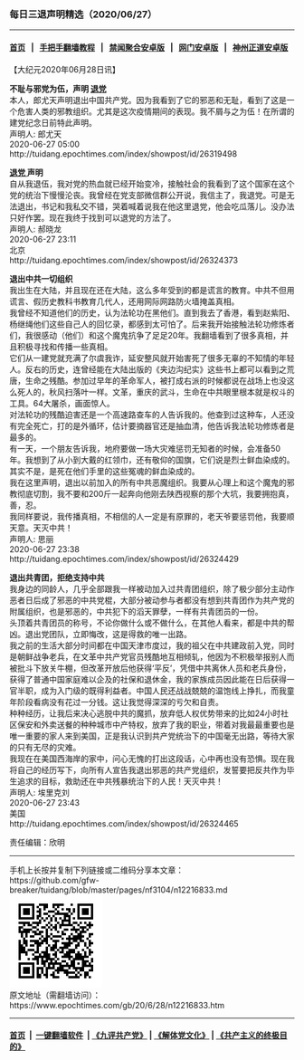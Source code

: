 ### 每日三退声明精选（2020/06/27）
------------------------

#### [首页](https://github.com/gfw-breaker/banned-news1/blob/master/README.md) &nbsp;&nbsp;|&nbsp;&nbsp; [手把手翻墙教程](https://github.com/gfw-breaker/guides/wiki) &nbsp;&nbsp;|&nbsp;&nbsp; [禁闻聚合安卓版](https://github.com/gfw-breaker/bn-android) &nbsp;&nbsp;|&nbsp;&nbsp; [网门安卓版](https://github.com/oGate2/oGate) &nbsp;&nbsp;|&nbsp;&nbsp; [神州正道安卓版](https://github.com/SzzdOgate/update) 



<div class="post_content" id="artbody" itemprop="articleBody">
 <!-- article content begin -->
 <p>
  【大纪元2020年06月28日讯】
 </p>
 <p>
  <strong>
   不耻与邪党为伍，声明
   <a href="https://www.epochtimes.com/gb/tag/%E9%80%80%E5%85%9A.html">
    退党
   </a>
  </strong>
  <br/>
  本人，郎尤天声明退出中国共产党。因为我看到了它的邪恶和无耻，看到了这是一个危害人类的邪教组织。尤其是这次疫情期间的表现。我不屑与之为伍！在所谓的建党纪念日前特此声明。
  <br/>
  声明人: 郎尤天
  <br/>
  2020-06-27 05:00
  <br/>
  http://tuidang.epochtimes.com/index/showpost/id/26319498
 </p>
 <p>
  <strong>
   <a href="https://www.epochtimes.com/gb/tag/%E9%80%80%E5%85%9A.html">
    退党
   </a>
   声明
  </strong>
  <br/>
  自从我退伍，我对党的热血就已经开始变冷，接触社会的我看到了这个国家在这个党的统治下慢慢沦丧。我曾经在党支部微信群公开说，我信主了，我退党。可是无法退出，书记和我私交不错，哭着喊着说我在他这里退党，他会吃瓜落儿。没办法只好作罢。现在我终于找到可以退党的方法了。
  <br/>
  声明人: 郝晓龙
  <br/>
  2020-06-27 23:11
  <br/>
  北京
  <br/>
  http://tuidang.epochtimes.com/index/showpost/id/26324373
 </p>
 <p>
  <strong>
   退出中共一切组织
  </strong>
  <br/>
  我出生在大陆，并且现在还在大陆，这么多年受到的都是谎言的教育。中共不但用谎言、假历史教科书教育几代人，还用网际网路防火墙掩盖真相。
  <br/>
  我曾经不知道他们的历史，认为法轮功在黑他们。直到我去了香港，看到赵紫阳、杨继绳他们这些自己人的回忆录，都感到太可怕了。后来我开始接触法轮功修炼者们，我很感动（他们）和这个魔鬼抗争了足足20年。我翻墙看到了很多真相，并且积极寻找和传播一些真相。
  <br/>
  它们从一建党就充满了尔虞我诈，延安整风就开始害死了很多无辜的不知情的年轻人。反右的历史，连曾经能在大陆出版的《夹边沟纪实》这些书上都可以看到之荒唐，生命之残酷。参加过早年的革命军人，被打成右派的时候都说在战场上也没这么死人的，秋风扫落叶一样。文革，重庆的武斗，生命在中共眼里根本就是权斗的工具。64大屠杀，画面惊人。
  <br/>
  对法轮功的残酷迫害还是一个高速路查车的人告诉我的。他查到过这种车，人还没有完全死亡，打的是外循环，估计要摘器官还是抽血清，他告诉我法轮功修炼者是最多的。
  <br/>
  有一天，一个朋友告诉我，地府要做一场大灾难惩罚无知者的时候，会准备50年。我想到了从小到大戴的红领巾，还有敬仰的国旗，它们说是烈士鲜血染成的。其实不是，是死在他们手里的这些冤魂的鲜血染成的。
  <br/>
  我在这里声明，退出以前加入的所有中共恶魔组织。我要从心理上和这个魔鬼的邪教彻底切割，我不要和200斤一起奔向他刚去陕西视察的那个大坑，我要拥抱真，善，忍。
  <br/>
  我同样要说，我传播真相，不相信的人一定是有原罪的，老天爷要惩罚他，我要顺天意。天灭中共！
  <br/>
  声明人: 思丽
  <br/>
  2020-06-27 23:38
  <br/>
  http://tuidang.epochtimes.com/index/showpost/id/26324429
 </p>
 <p>
  <strong>
   退出共青团，拒绝支持中共
  </strong>
  <br/>
  我身边的同龄人，几乎全部跟我一样被动加入过共青团组织，除了极少部分主动作恶者日后成了邪恶的中共党棍，大部分被动参与者都没有想到共青团作为共产党的附属组织，也是邪恶的，中共犯下的滔天罪孽，一样有共青团员的一份。
  <br/>
  头顶着共青团员的称号，不论你做什么或不做什么，在其他人看来，都是中共的帮凶。退出党团队，立即悔改，这是得救的唯一出路。
  <br/>
  我之前的生活大部分时间都在中国天津市度过，我的祖父在中共建政前入党，同时是朝鲜战争老兵，在文革中共产党官员残酷地互相倾轧，他因为不积极举报别人而被批斗下放关牛棚，但改革开放后他获得‘平反’，凭借中共离休人员和老兵身份，获得了普通中国家庭难以企及的社保和退休金，我的家族成员因此能在日后获得一官半职，成为入门级的既得利益者。中国人民还战战兢兢的温饱线上挣扎，而我童年阶段看病没有花过一分钱。这让我觉得深深的亏欠和自责。
  <br/>
  种种经历，让我后来决心逃脱中共的魔抓，放弃低人权优势带来的比如24小时社区保安和外卖送餐的种种城市中产特权，放弃了我的职业，带着对我最最重要也是唯一重要的家人来到美国，正是我认识到共产党统治下的中国毫无出路，等待大家的只有无尽的灾难。
  <br/>
  我现在在美国西海岸的家中，问心无愧的打出这段话，心中再也没有恐惧。现在我将自己的经历写下，向所有人宣告我退出邪恶的共产党组织，发誓要把反共作为毕生追求的目标，救助还在中共残暴统治下的人民！天灭中共！
  <br/>
  声明人: 埃里克刘
  <br/>
  2020-06-27 23:43
  <br/>
  美国
  <br/>
  http://tuidang.epochtimes.com/index/showpost/id/26324465
 </p>
 <p>
  责任编辑：欣明
 </p>
 <!-- article content end -->
 <div id="below_article_ad">
 </div>
</div>

<hr/>
手机上长按并复制下列链接或二维码分享本文章：<br/>
https://github.com/gfw-breaker/tuidang/blob/master/pages/nf3104/n12216833.md <br/>
<a href='https://github.com/gfw-breaker/tuidang/blob/master/pages/nf3104/n12216833.md'><img src='https://github.com/gfw-breaker/tuidang/blob/master/pages/nf3104/n12216833.md.png'/></a> <br/>
原文地址（需翻墙访问）：https://www.epochtimes.com/gb/20/6/28/n12216833.htm


------------------------
#### [首页](https://github.com/gfw-breaker/banned-news/blob/master/README.md) &nbsp;|&nbsp; [一键翻墙软件](https://github.com/gfw-breaker/nogfw/blob/master/README.md) &nbsp;| [《九评共产党》](https://github.com/gfw-breaker/9ping.md/blob/master/README.md#九评之一评共产党是什么) | [《解体党文化》](https://github.com/gfw-breaker/jtdwh.md/blob/master/README.md) | [《共产主义的终极目的》](https://github.com/gfw-breaker/gczydzjmd.md/blob/master/README.md)


<img src='http://gfw-breaker.win/tuidang/pages/nf3104/n12216833.md' width='0px' height='0px'/>